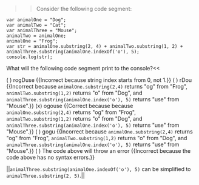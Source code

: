 >>Consider the following code segment:

```
var animalOne = "Dog";
var animalTwo = "Cat";
var animalThree = "Mouse";
animalTwo = animalOne;
animalOne = "Frog";
var str = animalOne.substring(2, 4) + animalTwo.substring(1, 2) + animalThree.substring(animalOne.indexOf('o'), 5);
console.log(str);
```

What will the following code segment print to the console?<<

( ) rogDuse {{Incorrect because string index starts from 0, not 1.}}
( ) rDou {{Incorrect because `animalOne.substring(2,4)` returns "og" from "Frog", `animalTwo.substring(1,2)` returns "o" from "Dog", and `animalThree.substring(animalOne.index('o'), 5)` returns "use" from "Mouse".}}
(x) ogouse {{Correct because because `animalOne.substring(2,4)` returns "og" from "Frog", `animalTwo.substring(1,2)` returns "o" from "Dog", and `animalThree.substring(animalOne.index('o'), 5)` returns "use" from "Mouse".}}
( ) gogu {{Incorrect because `animalOne.substring(2,4)` returns "og" from "Frog", `animalTwo.substring(1,2)` returns "o" from "Dog", and `animalThree.substring(animalOne.index('o'), 5)` returns "use" from "Mouse".}}
( ) The code above will throw an error {{Incorrect because the code above has no syntax errors.}}

||`animalThree.substring(animalOne.indexOf('o'), 5)` can be simplified to `animalThree.substring(2, 5)`.||